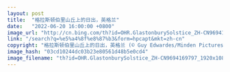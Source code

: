 ```yaml
---
layout: post
title:  "格拉斯顿伯里山丘上的日出，英格兰"
date:   "2022-06-20 16:00:00 +0800"
image_url: "http://cn.bing.com/th?id=OHR.GlastonburySolstice_ZH-CN9694169797_1920x1080.jpg&rf=LaDigue_1920x1080.jpg&pid=hp"
link: "/search?q=%e5%a4%8f%e8%87%b3&form=hpcapt&mkt=zh-cn"
copyright: "格拉斯顿伯里山丘上的日出，英格兰 (© Guy Edwardes/Minden Pictures)"
image_hash: "03cd10244dc03b23e80561d48b5e0cd4"
image_filename: "th?id=OHR.GlastonburySolstice_ZH-CN9694169797_1920x1080.jpg&rf=LaDigue_1920x1080.jpg&pid=hp"
---
```

